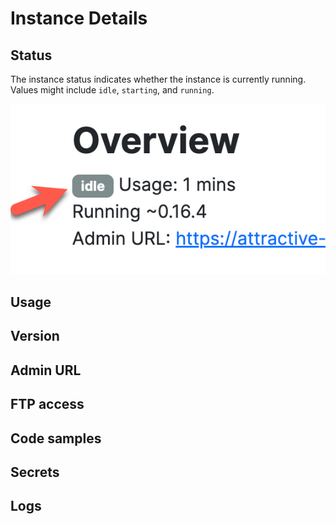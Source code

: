 # Instance Details

## Status

The instance status indicates whether the instance is currently running. Values might include `idle`, `starting`, and `running`.

![Status](status.png)

## Usage

## Version

## Admin URL

## FTP access

## Code samples

## Secrets

## Logs
